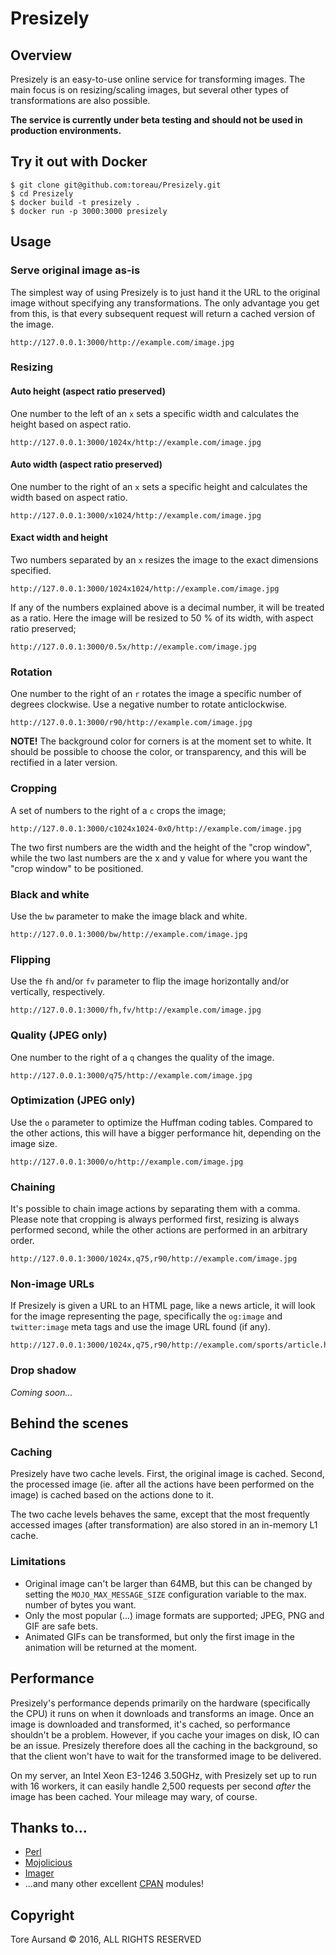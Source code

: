 # Presizely

## Overview

Presizely is an easy-to-use online service for transforming images. The main focus is on resizing/scaling images, but several other types of transformations are also possible.

**The service is currently under beta testing and should not be used in production environments.**

## Try it out with Docker

```
$ git clone git@github.com:toreau/Presizely.git
$ cd Presizely
$ docker build -t presizely .
$ docker run -p 3000:3000 presizely
```

## Usage

### Serve original image as-is

The simplest way of using Presizely is to just hand it the URL to the original image without specifying any transformations. The only advantage you get from this,
is that every subsequent request will return a cached version of the image.

```
http://127.0.0.1:3000/http://example.com/image.jpg
```

### Resizing

#### Auto height (aspect ratio preserved)

One number to the left of an `x` sets a specific width and calculates the height based on aspect ratio.

```
http://127.0.0.1:3000/1024x/http://example.com/image.jpg
```

#### Auto width (aspect ratio preserved)

One number to the right of an `x` sets a specific height and calculates the width based on aspect ratio.

```
http://127.0.0.1:3000/x1024/http://example.com/image.jpg
```

#### Exact width and height

Two numbers separated by an `x` resizes the image to the exact dimensions specified.

```
http://127.0.0.1:3000/1024x1024/http://example.com/image.jpg
```

If any of the numbers explained above is a decimal number, it will be treated as a ratio. Here the image will be resized to 50 % of its width, with aspect ratio preserved;

```
http://127.0.0.1:3000/0.5x/http://example.com/image.jpg
```

### Rotation

One number to the right of an `r` rotates the image a specific number of degrees clockwise. Use a negative number to rotate anticlockwise.

```
http://127.0.0.1:3000/r90/http://example.com/image.jpg
```

**NOTE!** The background color for corners is at the moment set to white. It should be possible to choose the color, or transparency, and this will be rectified in a later version.

### Cropping

A set of numbers to the right of a `c` crops the image;

```
http://127.0.0.1:3000/c1024x1024-0x0/http://example.com/image.jpg
```

The two first numbers are the width and the height of the "crop window", while the two last numbers are the x and y value for where you want the "crop window" to be positioned.

### Black and white

Use the `bw` parameter to make the image black and white.

```
http://127.0.0.1:3000/bw/http://example.com/image.jpg
```

### Flipping

Use the `fh` and/or `fv` parameter to flip the image horizontally and/or vertically, respectively.

```
http://127.0.0.1:3000/fh,fv/http://example.com/image.jpg
```

### Quality (JPEG only)

One number to the right of a `q` changes the quality of the image.

```
http://127.0.0.1:3000/q75/http://example.com/image.jpg
```

### Optimization (JPEG only)

Use the `o` parameter to optimize the Huffman coding tables. Compared to the other actions, this will have a bigger performance hit, depending on the image size.

```
http://127.0.0.1:3000/o/http://example.com/image.jpg
```

### Chaining

It's possible to chain image actions by separating them with a comma. Please note that cropping is always performed first, resizing is always performed second,
while the other actions are performed in an arbitrary order.

```
http://127.0.0.1:3000/1024x,q75,r90/http://example.com/image.jpg
```

### Non-image URLs

If Presizely is given a URL to an HTML page, like a news article, it will look for the image representing the page, specifically the `og:image` and `twitter:image` meta tags and use the image URL found (if any).

```
http://127.0.0.1:3000/1024x,q75,r90/http://example.com/sports/article.html
```

### Drop shadow

*Coming soon...*

## Behind the scenes

### Caching

Presizely have two cache levels. First, the original image is cached. Second, the processed image (ie. after all the actions have been performed on the image) is cached based on the actions done to it.

The two cache levels behaves the same, except that the most frequently accessed images (after transformation) are also stored in an in-memory L1 cache.

### Limitations

* Original image can't be larger than 64MB, but this can be changed by setting the `MOJO_MAX_MESSAGE_SIZE` configuration variable to the max. number of bytes you want.
* Only the most popular (...) image formats are supported; JPEG, PNG and GIF are safe bets.
* Animated GIFs can be transformed, but only the first image in the animation will be returned at the moment.

## Performance

Presizely's performance depends primarily on the hardware (specifically the CPU) it runs on when it downloads and transforms an image. Once an image is downloaded and
transformed, it's cached, so performance shouldn't be a problem. However, if you cache your images on disk, IO can be an issue. Presizely therefore does all the caching
in the background, so that the client won't have to wait for the transformed image to be delivered.

On my server, an Intel Xeon E3-1246 3.50GHz, with Presizely set up to run with 16 workers, it can easily handle 2,500 requests per second *after* the image has been
cached. Your mileage may wary, of course.

## Thanks to...

* [Perl](https://www.perl.org/)
* [Mojolicious](http://mojolicious.org/)
* [Imager](https://metacpan.org/pod/Imager)
* ...and many other excellent [CPAN](https://metacpan.org/) modules!

## Copyright

Tore Aursand © 2016, ALL RIGHTS RESERVED
